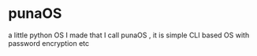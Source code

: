 # punaOS
a little python OS I made that I call punaOS , it is simple CLI based OS with password encryption etc
